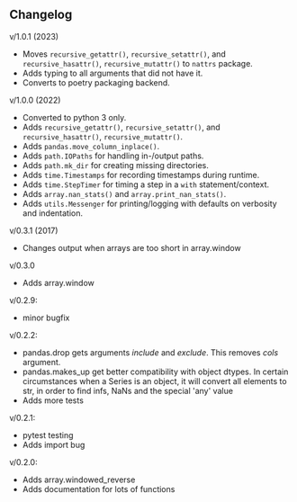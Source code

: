 Changelog
--------

v/1.0.1 (2023)
 - Moves `recursive_getattr()`, `recursive_setattr()`, and `recursive_hasattr()`, `recursive_mutattr()` to `nattrs` package.
 - Adds typing to all arguments that did not have it.
 - Converts to poetry packaging backend.

v/1.0.0 (2022)
 - Converted to python 3 only.
 - Adds `recursive_getattr()`, `recursive_setattr()`, and `recursive_hasattr()`, `recursive_mutattr()`.
 - Adds `pandas.move_column_inplace()`.
 - Adds `path.IOPaths` for handling in-/output paths.
 - Adds `path.mk_dir` for creating missing directories.
 - Adds `time.Timestamps` for recording timestamps during runtime.
 - Adds `time.StepTimer` for timing a step in a `with` statement/context.
 - Adds `array.nan_stats()` and `array.print_nan_stats()`.
 - Adds `utils.Messenger` for printing/logging with defaults on verbosity and indentation.

v/0.3.1 (2017)
 - Changes output when arrays are too short in array.window

v/0.3.0
 - Adds array.window

v/0.2.9:
 - minor bugfix

v/0.2.2:
 - pandas.drop gets arguments *include* and *exclude*. This removes *cols* argument.
 - pandas.makes_up get better compatibility with object dtypes. In certain circumstances when a Series is 
 an object, it will convert all elements to str, in order to find infs, NaNs and the special 'any' value
 - Adds more tests

v/0.2.1:
 - pytest testing
 - Adds import bug

v/0.2.0:
 - Adds array.windowed_reverse
 - Adds documentation for lots of functions
